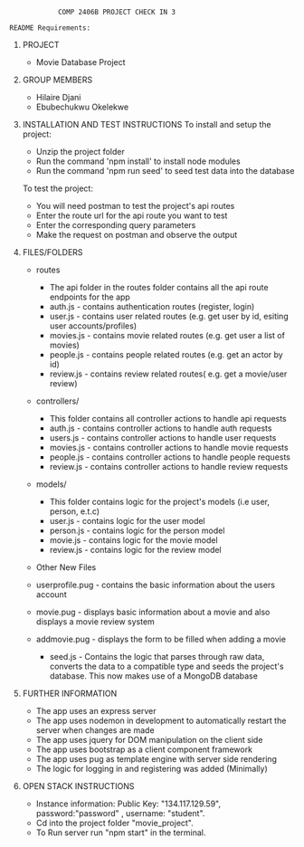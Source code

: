     			COMP 2406B PROJECT CHECK IN 3

    README Requirements:

1.  PROJECT

    - Movie Database Project

2.  GROUP MEMBERS

    - Hilaire Djani
    - Ebubechukwu Okelekwe

3.  INSTALLATION AND TEST INSTRUCTIONS
    To install and setup the project:

    - Unzip the project folder
    - Run the command 'npm install' to install node modules
    - Run the command 'npm run seed' to seed test data into the database

    To test the project:

    - You will need postman to test the project's api routes
    - Enter the route url for the api route you want to test
    - Enter the corresponding query parameters
    - Make the request on postman and observe the output

4.  FILES/FOLDERS

    - routes
      - The api folder in the routes folder contains all the api route endpoints for the app
      - auth.js - contains authentication routes (register, login)
      - user.js - contains user related routes (e.g. get user by id, esiting user accounts/profiles)
      - movies.js - contains movie related routes (e.g. get user a list of movies)
      - people.js - contains people related routes (e.g. get an actor by id)
      - review.js - contains review related routes( e.g. get a movie/user review)
      
    - controllers/
      - This folder contains all controller actions to handle api requests
      - auth.js - contains controller actions to handle auth requests
      - users.js - contains controller actions to handle user requests
      - movies.js - contains controller actions to handle movie requests
      - people.js - contains controller actions to handle people requests
      - review.js - contains controller actions to handle review requests

    - models/
      - This folder contains logic for the project's models (i.e user, person, e.t.c)
      - user.js - contains logic for the user model
      - person.js - contains logic for the person model
      - movie.js - contains logic for the movie model
      - review.js - contains logic for the review model

    - Other New Files
    - userprofile.pug - contains the basic information about the users account
    - movie.pug - displays basic information about a movie and also displays a movie review system
    - addmovie.pug - displays the form to be filled when adding a movie
      - seed.js - Contains the logic that parses through raw data, converts the data to a compatible type and seeds the project's database. This now makes use of a MongoDB database

5.  FURTHER INFORMATION

    - The app uses an express server
    - The app uses nodemon in development to automatically restart the server when changes are made
    - The app uses jquery for DOM manipulation on the client side
    - The app uses bootstrap as a client component framework
    - The app uses pug as template engine with server side rendering
    - The logic for logging in and registering was added (Minimally)

6. OPEN STACK INSTRUCTIONS
    - Instance information: Public Key: "134.117.129.59", password:"password" , username: "student".
    - Cd into the project folder "movie_project".
    - To Run server run "npm start" in the terminal.

